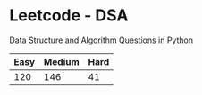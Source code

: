 # Leetcode - DSA

Data Structure and Algorithm Questions in Python

| Easy   |  Medium  | Hard |
|--------|----------|------|
|   120  |    146   |  41  |
